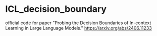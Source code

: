 # ICL_decision_boundary
official code for paper "Probing the Decision Boundaries of In-context Learning in Large Language Models." https://arxiv.org/abs/2406.11233



